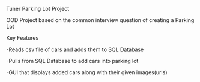 Tuner Parking Lot Project

OOD Project based on the common interview question of creating a Parking Lot

Key Features

-Reads csv file of cars and adds them to SQL Database 

-Pulls from SQL Database to add cars into parking lot

-GUI that displays added cars along with their given images(urls)
